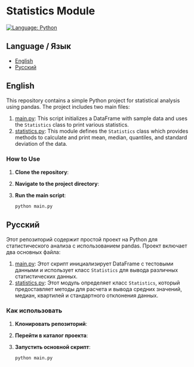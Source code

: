 # Statistics Module

[![Language: Python](https://img.shields.io/badge/language-python-blue.svg)](https://www.python.org/)

## Language / Язык

- [English](#english)
- [Русский](#русский)

## English

This repository contains a simple Python project for statistical analysis using pandas. The project includes two main files:

1. [main.py](https://github.com/NewalexOA/AZ02-Learning_Pandas_Matplotlib/blob/main/main.py): This script initializes a DataFrame with sample data and uses the `Statistics` class to print various statistics.
2. [statistics.py](https://github.com/NewalexOA/AZ02-Learning_Pandas_Matplotlib/blob/main/statistics.py): This module defines the `Statistics` class which provides methods to calculate and print mean, median, quantiles, and standard deviation of the data.

### How to Use

1. **Clone the repository**:

2. **Navigate to the project directory**:

3. **Run the main script**:
    ```bash
    python main.py
    ```

## Русский

Этот репозиторий содержит простой проект на Python для статистического анализа с использованием pandas. Проект включает два основных файла:

1. [main.py](https://github.com/NewalexOA/AZ02-Learning_Pandas_Matplotlib/blob/main/main.py): Этот скрипт инициализирует DataFrame с тестовыми данными и использует класс `Statistics` для вывода различных статистических данных.
2. [statistics.py](https://github.com/NewalexOA/AZ02-Learning_Pandas_Matplotlib/blob/main/statistics.py): Этот модуль определяет класс `Statistics`, который предоставляет методы для расчета и вывода средних значений, медиан, квартилей и стандартного отклонения данных.

### Как использовать

1. **Клонировать репозиторий**:

2. **Перейти в каталог проекта**:

3. **Запустить основной скрипт**:
    ```bash
    python main.py
    ```
